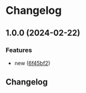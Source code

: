# Changelog

## 1.0.0 (2024-02-22)


### Features

* new ([6f45bf2](https://github.com/layarda-cc/release-please-test-final/commit/6f45bf27b82c02e6f3a61cf7e69edefa9d27e4e7))

## Changelog
